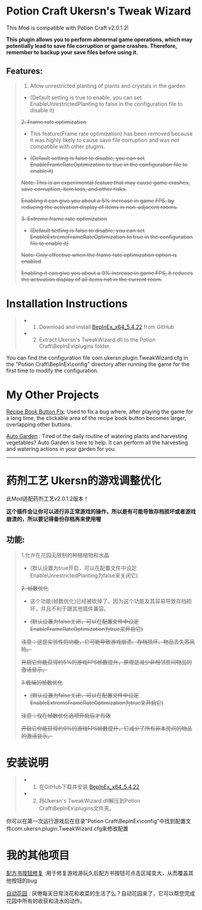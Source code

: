 # Potion Craft Ukersn's Tweak Wizard
This Mod is compatible with Potion Craft v2.0.1.2!

**This plugin allows you to perform abnormal game operations, which may potentially lead to save file corruption or game crashes. Therefore, remember to backup your save files before using it.**

## Features:
> 1. Allow unrestricted planting of plants and crystals in the garden
> *  (Default setting is true to enable, you can set EnableUnrestrictedPlanting to false in the configuration file to disable it)
>
> ~~2. Frame rate optimization~~
> 
> * This feature(Frame rate optimization) has been removed because it was highly likely to cause save file corruption and was not compatible with other plugins.
> 
> *  ~~(Default setting is false to disable, you can set EnableFrameRateOptimization to true in the configuration file to enable it)~~
>
> ~~Note: This is an experimental feature that may cause game crashes, save corruption, item loss, and other risks.~~
>
> ~~Enabling it can give you about a 5% increase in game FPS, by reducing the activation display of items in non-adjacent rooms.~~
>
> ~~3. Extreme frame rate optimization~~
>
> *  ~~(Default setting is false to disable, you can set EnableExtremeFrameRateOptimization to true in the configuration file to enable it)~~
>
> ~~Note: Only effective when the frame rate optimization option is enabled~~
>
> ~~Enabling it can give you about a 9% increase in game FPS, it reduces the activation display of all items not in the current room.~~
>


# Installation Instructions
> * 1. Download and install [BepInEx_x64_5.4.22][0] from GitHub
> * 2. Extract Ukersn's TweakWizard.dll to the Potion Craft\BepInEx\plugins folder.

You can find the configuration file com.ukersn.plugin.TweakWizard.cfg in the "Potion Craft\BepInEx\config" directory after running the game for the first time to modify the configuration.

# My Other Projects
[Recipe Book Button Fix][1]: Used to fix a bug where, after playing the game for a long time, the clickable area of the recipe book button becomes larger, overlapping other buttons.

[Auto Garden][2] : Tired of the daily routine of watering plants and harvesting vegetables? Auto Garden is here to help. It can perform all the harvesting and watering actions in your garden for you.



-----


# 药剂工艺 Ukersn的游戏调整优化
此Mod适配药剂工艺v2.0.1.2版本！

**这个插件会让你可以进行非正常游戏的操作，所以是有可能导致存档损坏或者游戏崩溃的，所以要记得备份存档再来使用喔**


## 功能: 
> 1.允许在花园无限制的种植植物和水晶
> *  (默认设置为true开启，可以在配置文件中设定EnableUnrestrictedPlanting为false来关闭它)
> 
> ~~2. 帧数优化~~
> 
> * 这个功能(帧数优化)已经被砍掉了，因为这个功能及其容易导致存档损坏，并且不利于跟其他插件兼容。
> 
> *  ~~(默认设置为false关闭，可以在配置文件中设定EnableFrameRateOptimization为true来开启它)~~
> 
> ~~注意：这是实验性的功能，它可能导致游戏崩溃、存档损坏、物品丢失等风险。~~
> 
> ~~开启它你能获得约5%的游戏FPS帧数提升，原理是减少非相邻房间物品的激活显示。~~
>
> ~~3.极端的帧数优化~~
> *  ~~(默认设置为false关闭，可以在配置文件中设定EnableExtremeFrameRateOptimization为true来开启它)~~
> 
> ~~注意：仅在帧数优化选项开启后才有效~~
> 
> ~~开启它你能获得约9%的游戏FPS帧数提升，它减少了所有非本房间的物品的激活显示。~~
> 


# 安装说明
> * 1. 在GitHub下载并安装 [BepInEx_x64_5.4.22][0]
> * 2. 将Ukersn's TweakWizard.dll解压到Potion Craft\BepInEx\plugins文件夹。



你可以在第一次运行游戏后在目录"Potion Craft\BepInEx\config"中找到配置文件com.ukersn.plugin.TweakWizard.cfg来修改配置

# 我的其他项目
[配方书按钮修复][1] :用于修复游戏游玩久后配方书按钮可点击区域变大，从而覆盖其他按钮的bug

[自动花园][2] : 厌倦每天日常浇花和收菜的生活了么？自动花园来了，它可以帮您完成花园中所有的收获和浇水的动作。


[0]: https://github.com/BepInEx/BepInEx/releases
[1]: https://github.com/ukersn/PotionCraftOpenRecipeButtonFix
[2]: https://github.com/ukersn/PotionCraftAutoGarden